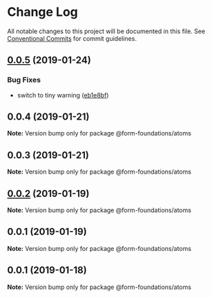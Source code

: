 # Change Log

All notable changes to this project will be documented in this file.
See [Conventional Commits](https://conventionalcommits.org) for commit guidelines.

## [0.0.5](https://github.com/nathanvale/form-foundations/compare/@form-foundations/atoms@0.0.4...@form-foundations/atoms@0.0.5) (2019-01-24)


### Bug Fixes

* switch to tiny warning ([eb1e8bf](https://github.com/nathanvale/form-foundations/commit/eb1e8bf))





## 0.0.4 (2019-01-21)

**Note:** Version bump only for package @form-foundations/atoms





## 0.0.3 (2019-01-21)

**Note:** Version bump only for package @form-foundations/atoms





## [0.0.2](https://github.com/nathanvale/form-foundations/compare/@form-foundations/atoms@0.0.1...@form-foundations/atoms@0.0.2) (2019-01-19)

**Note:** Version bump only for package @form-foundations/atoms





## 0.0.1 (2019-01-19)

**Note:** Version bump only for package @form-foundations/atoms





## 0.0.1 (2019-01-18)

**Note:** Version bump only for package @form-foundations/atoms
